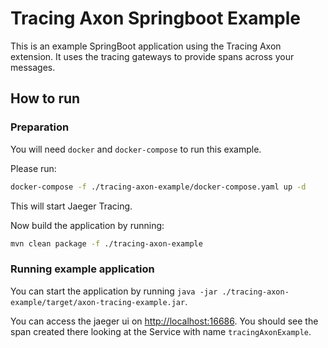 # Tracing Axon Springboot Example

This is an example SpringBoot application using the Tracing Axon extension.
It uses the tracing gateways to provide spans across your messages. 

## How to run

### Preparation

You will need `docker` and `docker-compose` to run this example.

Please run:

```bash 
docker-compose -f ./tracing-axon-example/docker-compose.yaml up -d
```

This will start Jaeger Tracing.

Now build the application by running:

```bash
mvn clean package -f ./tracing-axon-example 
``` 

### Running example application
 
You can start the application by running `java -jar ./tracing-axon-example/target/axon-tracing-example.jar`.

You can access the jaeger ui on [http://localhost:16686](http://localhost:16686).
You should see the span created there looking at the Service with name `tracingAxonExample`.